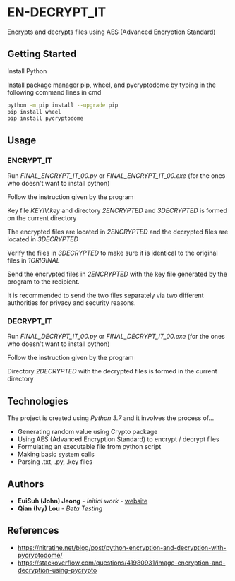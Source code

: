 # EN-DECRYPT_IT
Encrypts and decrypts files using AES (Advanced Encryption Standard)

## Getting Started
Install Python

Install package manager pip, wheel, and pycryptodome by typing in the following command lines in cmd
```bash
python -m pip install --upgrade pip
pip install wheel
pip install pycryptodome
```
## Usage

### ENCRYPT_IT

Run *FINAL_ENCRYPT_IT_00.py* or *FINAL_ENCRYPT_IT_00.exe* (for the ones who doesn't want to install python)

Follow the instruction given by the program

Key file *KEYIV.key* and directory *2ENCRYPTED* and *3DECRYPTED* is formed on the current directory

The encrypted files are located in *2ENCRYPTED* and the decrypted files are located in *3DECRYPTED*

Verify the files in *3DECRYPTED* to make sure it is identical to the original files in *1ORIGINAL*

Send the encrypted files in *2ENCRYPTED* with the key file generated by the program to the recipient.

It is recommended to send the two files separately via two different authorities for privacy and security reasons.

### DECRYPT_IT

Run *FINAL_DECRYPT_IT_00.py* or *FINAL_DECRYPT_IT_00.exe* (for the ones who doesn't want to install python)

Follow the instruction given by the program

Directory *2DECRYPTED* with the decrypted files is formed in the current directory

## Technologies

The project is created using *Python 3.7* and it involves the process of...
* Generating random value using Crypto package
* Using AES (Advanced Encryption Standard) to encrypt / decrypt files
* Formulating an executable file from python script
* Making basic system calls
* Parsing .txt, .py, .key files


## Authors

* **EuiSuh (John) Jeong** - *Initial work* - [website](https://web2.qatar.cmu.edu/~ejeong/)
* **Qian (Ivy) Lou** - *Beta Testing*

## References
* https://nitratine.net/blog/post/python-encryption-and-decryption-with-pycryptodome/
* https://stackoverflow.com/questions/41980931/image-encryption-and-decryption-using-pycrypto

